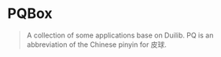 # PQBox
> A collection of some applications base on Duilib.
> PQ is an abbreviation of the Chinese pinyin for 皮球.
